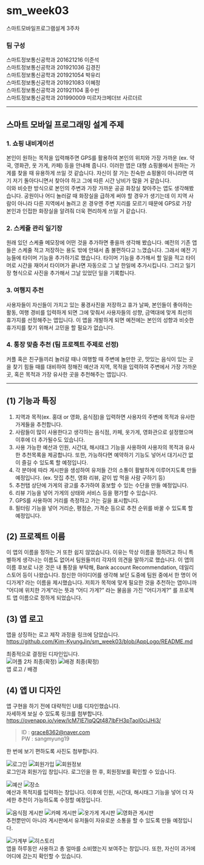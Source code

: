 # sm_week03
스마트모바일프로그램설계 3주차   

### 팀 구성   
스마트정보통신공학과 201621216 이준석   
스마트정보통신공학과 201921036 김경진   
스마트정보통신공학과 201921054 박유리   
스마트정보통신공학과 201921083 이혜정   
스마트정보통신공학과 201921104 홍수빈    
스마트정보통신공학과 201990009 미르자크메더브 사르더르    
   ***   

## 스마트 모바일 프로그래밍 설계 주제 


### 1. 쇼핑 내비게이션

본인이 원하는 목적을 입력해주면 GPS를 활용하여 본인의 위치와 가장 가까운 (ex. 약국, 영화관, 옷 가게, 카페) 등을 안내해 줍니다. 이러한 앱은 대형 쇼핑몰에서 원하는 가게를 찾을 때 유용하게 쓰일 것 같습니다. 자신이 잘 가는 친숙한 쇼핑몰이 아니라면 여기 저기 돌아다니면서 찾아야 하고 그에 따른 시간 낭비가 많을 거 같습니다.  
이와 비슷한 방식으로 본인의 주변과 가장 가까운 공공 화장실 찾아주는 앱도 생각해봤습니다. 공원이나 어디 놀러갈 때 화장실을 급하게 써야 할 경우가 생기는데 이 지역 사람이 아니라 다른 지역에서 놀려고 온 경우엔 주변 지리를 모르기 때문에 GPS로 가장 본인과 인접한 화장실을 알려줘 더욱 편리하게 쓰일 거 같습니다. 


### 2. 스케쥴 관리 일기장

원래 있던 스케쥴 메모장에 어떤 것을 추가하면 좋을까 생각해 봤습니다. 예전의 기존 앱들은 스케줄 적고 저장하는 용도 밖에 안돼서 좀 불편하다고 느꼈습니다. 그래서 예전 기능들에 타이머 기능을 추가하기로 했습니다. 타이머 기능을 추가해서 할 일을 적고 타이머로 시간을 재어서 타이머가 끝나면 자동으로 그 날 한일에 추가시킵니다. 그리고 일기장 형식으로 사진을 추가해서 그날 있었던 일을 기록합니다. 


### 3. 여행지 추천
 
사용자들이 자신들이 가지고 있는 풍경사진을 저장하고 휴가 날짜, 본인들이 좋아하는 활동, 여행 경비를 입력하게 되면 그에 맞춰서 사용자들의 성향, 금액대에 맞게 최선의 휴가지를 선정해주는 앱입니다. 이 앱을 개발하게 되면 예전에는 본인의 성향과 비슷한 휴가지를 찾기 위해서 고민을 할 필요가 없습니다. 


### 4. 통장 맞춤 추천 (팀 프로젝트 주제로 선정) 

커플 혹은 친구들끼리 놀러갈 때나 여행할 때 주변에 놀만한 곳, 맛있는 음식이 있는 곳을 찾기 힘들 때를 대비하여 정해진 예산과 지역, 목적을 입력하여 주변에서 가장 가까운 곳, 혹은 목적과 가장 유사한 곳을 추천해주는 앱입니다.   

***   

## (1) 기능과 특징 

1. 지역과 목적(ex. 홍대 or 영화, 음식점)을 입력하면 사용자의 주변에 목적과 유사한 가게들을 추천합니다.
2. 사람들이 많이 사용한다고 생각하는 음식점, 카페, 옷가게, 영화관으로 설정했으며 이후에 더 추가될수도 있습니다.
3. 사용 가능한 예산과 인원, 시간대, 해시태그 기능을 사용하여 사용자의 목적과 유사한 추천목록을 제공합니다. 또한, 가능하다면 예약하기 기능도 넣어서 대기시간 없이 즐길 수 있도록 할 예정입니다.
4. 각 분야에 따라 게시판을 생성하여 유저들 간의 소통이 활발하게 이루어지도록 만들 예정입니다. (ex. 맛집 추천, 영화 리뷰, 같이 밥 먹을 사람 구하기 등)
5. 추천탭 상단에 가게의 광고를 추가하여 홍보할 수 있는 수단을 만들 예정입니다. 
6. 리뷰 기능을 넣어 가게의 상태와 서비스 등을 평가할 수 있습니다.
7. GPS를 사용하여 거리를 측정하고 가는 길을 표시합니다.
8. 필터링 기능을 넣어 거리순, 평점순, 가격순 등으로 추천 순위를 바꿀 수 있도록 할 예정입니다.

## (2) 프로젝트 이름 

이 앱의 이름을 정하는 거 또한 쉽지 않았습니다. 이유는 막상 이름을 정하려고 하니 특별하게 생각나는 이름도 없어서 팀원들끼리 각자의 의견을 말하기로 했습니다. 이 앱의 이름 후보로 나온 것은 내 통장을 부탁해, Bank account Recommendation, 데일리 스토어 등이 나왔습니다. 참신한 아이디어를 생각해 보던 도중에 팀원 중에서 한 명이 어디가게? 라는 이름을 제시했습니다. 저희가 목적에 맞게 필요한 것을 추천하는 앱이니까 “어디에 위치한 가게”라는 뜻과 “어디 가게?” 라는 물음을 가진 “어디가게?” 를 프로젝트 앱 이름으로 정하게 되었습니다. 

## (3) 앱 로고   

앱을 상징하는 로고 제작 과정을 링크에 담았습니다.   
https://github.com/Kim-KyungJin/sm_week03/blob/AppLogo/README.md  
   
최종적으로 결정된 디자인입니다.   
![어플 2차 최종(확정)](https://user-images.githubusercontent.com/57963888/111958828-0e081080-8b31-11eb-92ba-2386b7edae8f.png)
![배경 최종(확정)](https://user-images.githubusercontent.com/57963888/111959121-63dcb880-8b31-11eb-85d9-a2c3607e9139.png)   
앱 로고 / 배경   

## (4) 앱 UI 디자인   

앱 구현을 하기 전에 대략적인 UI를 디자인했습니다.   
자세하게 보실 수 있도록 링크를 첨부합니다.   
https://ovenapp.io/view/lcM7IE7lqQQt487lbFH3pTaoI0ciJHi3/      
>ID : grace8362@naver.com   
>PW : sangmyung19   

한 번에 보기 편하도록 사진도 첨부합니다.   

![로그인](https://user-images.githubusercontent.com/57963888/111962899-40683c80-8b36-11eb-8bf6-2fa2e1eb03e5.PNG)
![회원가입](https://user-images.githubusercontent.com/57963888/111962912-452cf080-8b36-11eb-821e-fb375b91f286.PNG)
![회원정보](https://user-images.githubusercontent.com/57963888/111992730-15dbab00-8b59-11eb-8221-23946a391cd0.PNG)   
로그인과 회원가입 창입니다. 로그인을 한 후, 회원정보를 확인할 수 있습니다.  

![예산](https://user-images.githubusercontent.com/57963888/111962935-4e1dc200-8b36-11eb-891c-8e84d223b1d6.PNG)
![장소](https://user-images.githubusercontent.com/57963888/111962953-5413a300-8b36-11eb-905d-39cd4170134e.PNG)   
예산과 목적지를 입력하는 창입니다. 이후에 인원, 시간대, 해시태그 기능을 넣어 더 자세한 추천이 가능하도록 수정할 예정입니다.   

![음식점 게시판](https://user-images.githubusercontent.com/57963888/111962920-478f4a80-8b36-11eb-8f62-23f94c638310.PNG)
![카페 게시판](https://user-images.githubusercontent.com/57963888/111992688-0a887f80-8b59-11eb-9049-bbaa35fe8226.PNG)
![옷가게 게시판](https://user-images.githubusercontent.com/57963888/111962983-5d047480-8b36-11eb-9208-02d6892ac4e7.PNG)
![영화관 게시판](https://user-images.githubusercontent.com/57963888/111962990-5f66ce80-8b36-11eb-90ba-eadab7da3c52.PNG)   
추천뿐만이 아니라 게시판에서 유저들이 자유로운 소통을 할 수 있도록 만들 예정입니다.     

![가계부](https://user-images.githubusercontent.com/57963888/111963010-64c41900-8b36-11eb-9204-9c460ed19dc8.PNG)
![히스토리](https://user-images.githubusercontent.com/57963888/111992763-20964000-8b59-11eb-95bf-c47d43ac531f.PNG)   
앱을 하루동안 사용하고 총 얼마를 소비했는지 보여주는 창입니다. 또한, 자신이 과거에 어디에 갔는지 확인할 수 있습니다.   

